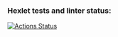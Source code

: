 ### Hexlet tests and linter status:
[![Actions Status](https://github.com/dzencot/frontend-project-lvl3/workflows/hexlet-check/badge.svg)](https://github.com/dzencot/frontend-project-lvl3/actions)